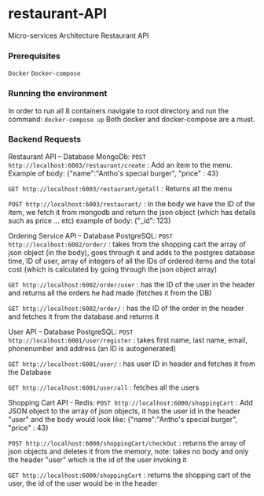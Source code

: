 # restaurant-API
Micro-services Architecture Restaurant API

### Prerequisites

`Docker`
`Docker-compose`

### Running the environment

In order to run all 8 containers navigate to root directory
and run the command:
`docker-compose up`
Both docker and docker-compose are a must.

### Backend Requests
Restaurant API – Database MongoDb:
`POST http://localhost:6003/restaurant/create` : Add an item to the menu. Example of body: {"name":"Antho's special burger", "price" : 43}

`GET http://localhost:6003/restaurant/getall` : Returns all the menu 

`POST http://localhost:6003/restaurant/` : in the body we have the ID of the item, we fetch it from mongodb and return the json object (which has details such as price … etc) example of body: {"_id": 123}

Ordering Service API – Database PostgreSQL:
`POST http://localhost:6002/order/` : takes from the shopping cart the array of json object (in the body), goes through it and adds to the postgres database time, ID of user, array of integers of all the IDs of ordered items and the total cost (which is calculated by going through the json object array) 

`GET http://localhost:6002/order/user` : has the ID of the user in the header and returns all the orders he had made (fetches it from the DB)

`GET http://localhost:6002/order/` : has the ID of the order in the header and fetches it from the database and returns it

User API – Database PostgreSQL: 
`POST http://localhost:6001/user/register` : takes first name, last name, email, phonenumber and address (an ID is autogenerated)

`GET http://localhost:6001/user/` : has user ID in header and fetches it from the Database

`GET http://localhost:6001/user/all` : fetches all the users


Shopping Cart API - Redis: 
`POST http://localhost:6000/shoppingCart` : Add JSON object to the array of json objects, it has the user id in the header "user" and the body would look like: {"name":"Antho's special burger", "price" : 43}

`POST http://localhost:6000/shoppingCart/checkOut` : returns the array of json objects and deletes it from the memory, note: takes no body and only the header "user" which is the id of the user invoking it

`GET http://localhost:6000/shoppingCart` : returns the shopping cart of the user, the id of the user would be in the header
